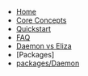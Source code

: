 <!-- docs/_sidebar.md -->

-   [Home](./)
-   [Core Concepts](./CoreConcepts.md)
-   [Quickstart](./Quickstart.md)
-   [FAQ](./FAQ.md)
-   [Daemon vs Eliza](./DaemonVsEliza.md)
-   [Packages]
-   [packages/Daemon](./packages/daemon.md)
